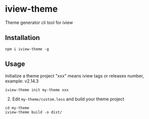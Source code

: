 # iview-theme

Theme generator cli tool for iview

## Installation

```
npm i iview-theme -g
```

## Usage

Initialize a theme project
"xxx" means iview tags or releases number, example: v2.14.3

```
iview-theme init my-theme xxx
```

2. Edit `my-theme/custom.less` and build your theme project

```
cd my-theme
iview-theme build -o dist/
```
